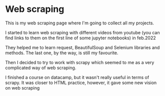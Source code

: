 # Web scraping

This is my web scraping page where I'm going to collect all my projects.

I started to learn web scraping with different videos from youtube (you can find links to them on the first line of some jupyter notebooks) in feb.2022

They helped me to learn request, BeautifulSoup and Selenium libraries and methods. The last one, by the way, is still my favourite.

Then I decided to try to work with scrapy which seemed to me as a very complicated way of web scraping.

I finished a course on datacamp, but it wasn't really useful in terms of scrapy. It was closer to HTML practice, however, it gave some new vision on web scraping
